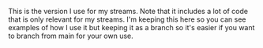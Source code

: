 This is the version I use for my streams. Note that it includes a lot of code that is only relevant for my streams. I'm keeping this here so you can see examples of how I use it but keeping it as a branch so it's easier if you want to branch from main for your own use.
